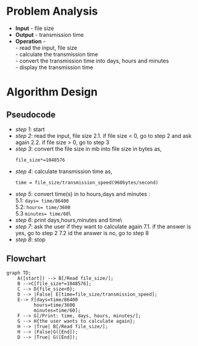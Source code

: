 # Problem Analysis
+ **Input** - file size
+ **Output** - transmission time
+ **Operation** -\
          - read the input, file size\
          - calculate the transmission time\
          - convert the transmission time into days, hours and minutes\
          - display the transmission time
# Algorithm Design
## Pseudocode
+ *step 1*: start
+ *step 2*: read the input, file size
          2.1. if file size < 0, go to step 2 and ask again
          2.2. if file size > 0, go to step 3
+ *step 3*: convert the file size in mb into file size in bytes as,
  ```
  file_size*=1048576
  ```
+ *step 4*: calculate transmission time as,
  ```
  time = file_size/transmission_speed(960bytes/second)
  ```
+ *step 5*: convert time(s) in to hours,days and minutes :\
        5.1: `days= time/86400`\
        5.2: `hours= time/3600`\
        5.3 `minutes= time/60`\
+ *step 6*: print days,hours,minutes and time\
+ *step 7*: ask the user if they want to calculate again
         7.1. if the answer is yes, go to step 2
         7.2 id the answer is no, go to step 8
+ *step 8*: stop
## Flowchart

```mermaid
graph TD;
    A([start]) --> B[/Read file_size/];
    B -->C[file_size*=1048576];
    C --> D{file_size<0};
    D --> |False| E[time=file_size/transmission_speed];
    E--> F[days=time/86400
          hours=time/3600
          minutes=time/60];
    F --> G[/Print: time, days, hours, minutes/];
    G --> H{the user wants to calculate again};
    H --> |True| B[/Read file_size/];
    H --> |False|G([End]);
    D --> |True| G([End]);











